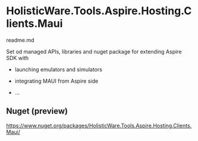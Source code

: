 # HolisticWare.Tools.Aspire.Hosting.Clients.Maui

readme.md

Set od managed APIs, libraries and nuget package for extending Aspire SDK with

*  launching emulators and simulators

*  integrating MAUI from Aspire side
*  ...

## Nuget (preview)

https://www.nuget.org/packages/HolisticWare.Tools.Aspire.Hosting.Clients.Maui/
